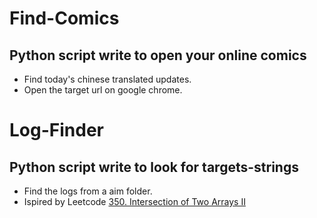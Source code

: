 # Find-Comics
## Python script write to open your online comics

- Find today's chinese translated updates.
- Open the target url on google chrome.

# Log-Finder
## Python script write to look for targets-strings

- Find the logs from a aim folder.
- Ispired by Leetcode [350. Intersection of Two Arrays II](https://leetcode.com/problems/intersection-of-two-arrays-ii/)

